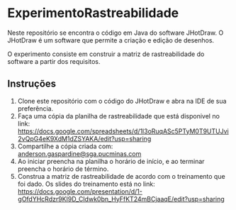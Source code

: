 # ExperimentoRastreabilidade

Neste repositório se encontra o código em Java do software JHotDraw.
O JHotDraw é um software que permite a criação e edição de desenhos.

O experimento consiste em construir a matriz de rastreabilidade do software a partir dos requisitos.

## Instruções

1. Clone este repositório com o código do JHotDraw e abra na IDE de sua preferência.
1. Faça uma cópia da planilha de rastreabilidade que está disponivel no link: https://docs.google.com/spreadsheets/d/1l3oRuqASc5PTyM0T9UTUJvi2vQpG4eK9XdM1dZSYAKA/edit?usp=sharing
1. Compartilhe a cópia criada com: anderson.gaspardine@sga.pucminas.com
1. Ao iniciar preencha na planilha o horário de início, e ao terminar preencha o horário de término.
1. Construa a matriz de rastreabilidade de acordo com o treinamento que foi dado. Os slides do treinamento está no link: https://docs.google.com/presentation/d/1-gOfdYHcRdzr9KI9D_CIdwk0bn_HyFfKT24mBCjaaqE/edit?usp=sharing
